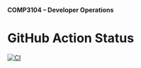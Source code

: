 #### COMP3104 – Developer Operations


# GitHub Action Status
[![CI](https://github.com/SnikeZ/COMP3104/actions/workflows/ci.yml/badge.svg)](https://github.com/SnikeZ/COMP3104/actions/workflows/ci.yml)
